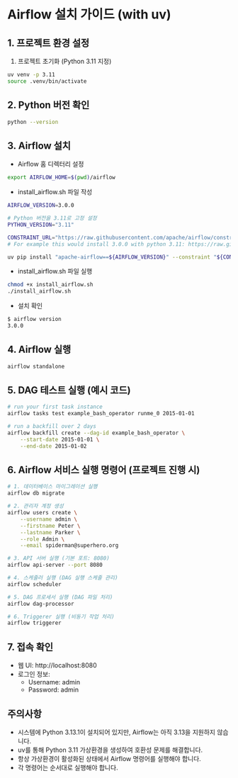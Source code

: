 # Airflow 설치 가이드 (with uv)

## 1. 프로젝트 환경 설정

1. 프로젝트 초기화 (Python 3.11 지정)
```bash
uv venv -p 3.11
source .venv/bin/activate
```

## 2. Python 버전 확인
 
```bash
python --version 
```

## 3. Airflow 설치
- Airflow 홈 디렉터리 설정 
```bash 
export AIRFLOW_HOME=$(pwd)/airflow
```

- install_airflow.sh 파일 작성 

```bash
AIRFLOW_VERSION=3.0.0

# Python 버전을 3.11로 고정 설정
PYTHON_VERSION="3.11"

CONSTRAINT_URL="https://raw.githubusercontent.com/apache/airflow/constraints-${AIRFLOW_VERSION}/constraints-${PYTHON_VERSION}.txt"
# For example this would install 3.0.0 with python 3.11: https://raw.githubusercontent.com/apache/airflow/constraints-3.0.0/constraints-3.11.txt

uv pip install "apache-airflow==${AIRFLOW_VERSION}" --constraint "${CONSTRAINT_URL}"
```

- install_airflow.sh 파일 실행
```bash
chmod +x install_airflow.sh
./install_airflow.sh
```

- 설치 확인
```bash
$ airflow version
3.0.0
```

## 4. Airflow 실행
```bash
airflow standalone
```

## 5. DAG 테스트 실행 (예시 코드)
```bash 
# run your first task instance
airflow tasks test example_bash_operator runme_0 2015-01-01

# run a backfill over 2 days
airflow backfill create --dag-id example_bash_operator \
    --start-date 2015-01-01 \
    --end-date 2015-01-02
```

## 6. Airflow 서비스 실행 명령어 (프로젝트 진행 시)
```bash
# 1. 데이터베이스 마이그레이션 실행
airflow db migrate

# 2. 관리자 계정 생성
airflow users create \
    --username admin \
    --firstname Peter \
    --lastname Parker \
    --role Admin \
    --email spiderman@superhero.org

# 3. API 서버 실행 (기본 포트: 8080)
airflow api-server --port 8080

# 4. 스케줄러 실행 (DAG 실행 스케줄 관리)
airflow scheduler

# 5. DAG 프로세서 실행 (DAG 파일 처리)
airflow dag-processor

# 6. Triggerer 실행 (비동기 작업 처리)
airflow triggerer

```

## 7. 접속 확인 
- 웹 UI: http://localhost:8080
- 로그인 정보:
  - Username: admin
  - Password: admin

## 주의사항

- 시스템에 Python 3.13.1이 설치되어 있지만, Airflow는 아직 3.13을 지원하지 않습니다.
- uv를 통해 Python 3.11 가상환경을 생성하여 호환성 문제를 해결합니다.
- 항상 가상환경이 활성화된 상태에서 Airflow 명령어를 실행해야 합니다.
- 각 명령어는 순서대로 실행해야 합니다.

